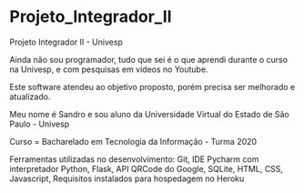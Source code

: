 # Projeto_Integrador_II

Projeto Integrador II - Univesp

Ainda não sou programador, tudo que sei é o que aprendi durante o curso na Univesp, e com pesquisas em vídeos no Youtube.

Este software atendeu ao objetivo proposto, porém precisa ser melhorado e atualizado. 

Meu nome é Sandro e sou aluno da Universidade Virtual do Estado de São Paulo - Univesp

Curso = Bacharelado em Tecnologia da Informação - Turma 2020

Ferramentas utilizadas no desenvolvimento:
Git, IDE Pycharm com interpretador Python, Flask, API QRCode do Google, SQLite, HTML, CSS, Javascript, Requisitos instalados para hospedagem no Heroku
